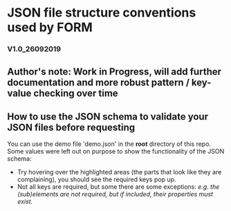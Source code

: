 # JSON file structure conventions used by FORM
### V1.0_26092019

## Author's note: Work in Progress, will add further documentation and more robust pattern / key-value checking over time

## How to use the JSON schema to validate your JSON files before requesting
You can use the demo file 'demo.json' in the <b>root</b> directory of this repo. <br/>
Some values were left out on purpose to show the functionality of the JSON schema:
- Try hovering over the highlighted areas (the parts that look like they are complaining), you should see the required keys pop up.
- Not all keys are required, but some there are some exceptions: <i>e.g. the (sub)elements are not required, but if included, their properties must exist.</i>
